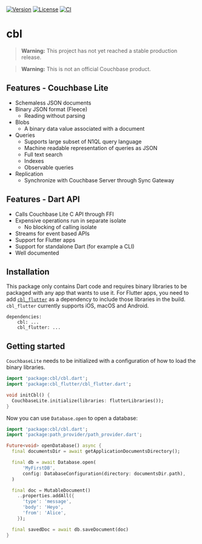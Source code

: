 [![Version](https://badgen.net/pub/v/cbl)](https://pub.dev/packages/cbl)
[![License](https://badgen.net/pub/license/cbl)](https://github.com/cofu-app/cbl-dart/blob/main/packages/cbl/LICENSE)
[![CI](https://github.com/cofu-app/cbl-dart/actions/workflows/ci.yaml/badge.svg)](https://github.com/cofu-app/cbl-dart/actions/workflows/ci.yaml)

# cbl

> **Warning:** This project has not yet reached a stable production release.

> **Warning:** This is not an official Couchbase product.

## Features - Couchbase Lite

- Schemaless JSON documents
- Binary JSON format (Fleece)
  - Reading without parsing
- Blobs
  - A binary data value associated with a document
- Queries
  - Supports large subset of N1QL query language
  - Machine readable representation of queries as JSON
  - Full text search
  - Indexes
  - Observable queries
- Replication
  - Synchronize with Couchbase Server through Sync Gateway

## Features - Dart API

- Calls Couchbase Lite C API through FFI
- Expensive operations run in separate isolate
  - No blocking of calling isolate
- Streams for event based APIs
- Support for Flutter apps
- Support for standalone Dart (for example a CLI)
- Well documented

## Installation

This package only contains Dart code and requires binary libraries to be packaged
with any app that wants to use it. For Flutter apps, you need to add
[`cbl_flutter`](https://pub.dev/packages/cbl_flutter) as a dependency to include
those libraries in the build. `cbl_flutter` currently supports iOS, macOS and Android.

```pubspec
dependencies:
    cbl: ...
    cbl_flutter: ...
```

## Getting started

`CouchbaseLite` needs to be initialized with a configuration of how to load 
the binary libraries.

```dart
import 'package:cbl/cbl.dart';
import 'package:cbl_flutter/cbl_flutter.dart';

void initCbl() {
  CouchbaseLite.initialize(libraries: flutterLibraries());
}
```

Now you can use `Database.open` to open a database:

```dart
import 'package:cbl/cbl.dart';
import 'package:path_provider/path_provider.dart';

Future<void> openDatabase() async {
  final documentsDir = await getApplicationDocumentsDirectory();

  final db = await Database.open(
      'MyFirstDB',
      config: DatabaseConfiguration(directory: documentsDir.path),
  )

  final doc = MutableDocument()
    ..properties.addAll({
      'type': 'message',
      'body': 'Heyo',
      'from': 'Alice',
    });

  final savedDoc = await db.saveDocument(doc)
}
```
